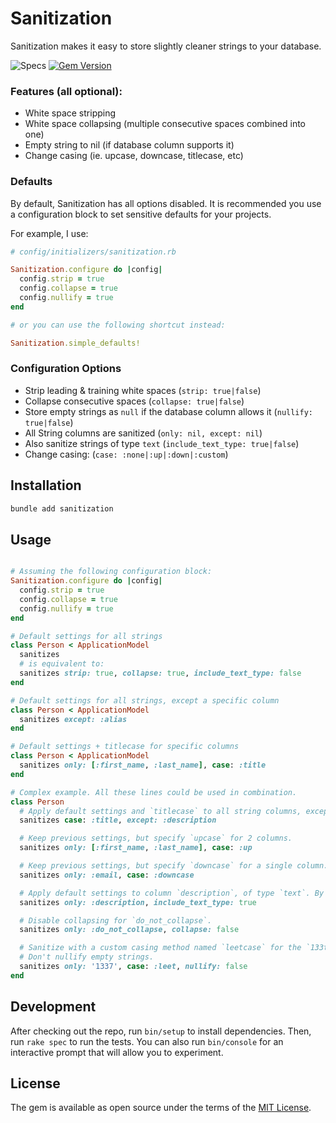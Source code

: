 # Sanitization

Sanitization makes it easy to store slightly cleaner strings to your database.

![Specs](https://github.com/cmer/sanitization/actions/workflows/specs.yml/badge.svg)
[![Gem Version](https://badge.fury.io/rb/sanitization.svg)](https://badge.fury.io/rb/sanitization)

### Features (all optional):

- White space stripping
- White space collapsing (multiple consecutive spaces combined into one)
- Empty string to nil (if database column supports it)
- Change casing (ie. upcase, downcase, titlecase, etc)


### Defaults

By default, Sanitization has all options disabled. It is recommended you use a configuration block to set
sensitive defaults for your projects.

For example, I use:

```ruby
# config/initializers/sanitization.rb

Sanitization.configure do |config|
  config.strip = true
  config.collapse = true
  config.nullify = true
end

# or you can use the following shortcut instead:

Sanitization.simple_defaults!
```


### Configuration Options

- Strip leading & training white spaces (`strip: true|false`)
- Collapse consecutive spaces (`collapse: true|false`)
- Store empty strings as `null` if the database column allows it (`nullify: true|false`)
- All String columns are sanitized (`only: nil, except: nil`)
- Also sanitize strings of type `text` (`include_text_type: true|false`)
- Change casing: (`case: :none|:up|:down|:custom`)


## Installation

```sh
bundle add sanitization
```


## Usage

```ruby

# Assuming the following configuration block:
Sanitization.configure do |config|
  config.strip = true
  config.collapse = true
  config.nullify = true
end

# Default settings for all strings
class Person < ApplicationModel
  sanitizes
  # is equivalent to:
  sanitizes strip: true, collapse: true, include_text_type: false
end

# Default settings for all strings, except a specific column
class Person < ApplicationModel
  sanitizes except: :alias
end

# Default settings + titlecase for specific columns
class Person < ApplicationModel
  sanitizes only: [:first_name, :last_name], case: :title
end

# Complex example. All these lines could be used in combination.
class Person
  # Apply default settings and `titlecase` to all string columns, except `description`.
  sanitizes case: :title, except: :description

  # Keep previous settings, but specify `upcase` for 2 columns.
  sanitizes only: [:first_name, :last_name], case: :up

  # Keep previous settings, but specify `downcase` for a single column.
  sanitizes only: :email, case: :downcase

  # Apply default settings to column `description`, of type `text`. By default, `text` type is NOT sanitized.
  sanitizes only: :description, include_text_type: true

  # Disable collapsing for `do_not_collapse`.
  sanitizes only: :do_not_collapse, collapse: false

  # Sanitize with a custom casing method named `leetcase` for the `133t` column.
  # Don't nullify empty strings.
  sanitizes only: '1337', case: :leet, nullify: false
end

```


## Development

After checking out the repo, run `bin/setup` to install dependencies. Then, run `rake spec` to run the tests. You can also run `bin/console` for an interactive prompt that will allow you to experiment.


## License

The gem is available as open source under the terms of the [MIT License](https://opensource.org/licenses/MIT).
